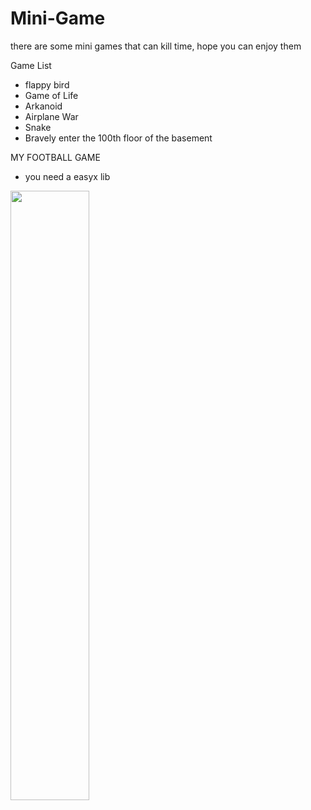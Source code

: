 # Mini-Game
there are some mini games that can kill time, hope you can enjoy them

Game List
- flappy bird
- Game of Life
- Arkanoid
- Airplane War
- Snake
- Bravely enter the 100th floor of the basement

MY FOOTBALL GAME
- you need a easyx lib

<img decoding="async" src="https://github.com/Cavers-Chen/MyGames/blob/main/my%20football%20game/picture/game1.png" width="50%">
